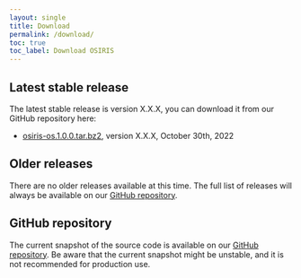 ```yaml
---
layout: single
title: Download
permalink: /download/
toc: true
toc_label: Download OSIRIS
---
```


## Latest stable release

The latest stable release is version X.X.X, you can download it from our GitHub repository here:

* [osiris-os.1.0.0.tar.bz2](https://github.com/osiris-code/osiris/release/), version X.X.X, October 30th, 2022

## Older releases

There are no older releases available at this time. The full list of releases will always be available on our [GitHub repository](https://github.com/osiris-code/osiris/).

## GitHub repository

The current snapshot of the source code is available on our [GitHub repository](https://github.com/osiris-code/osiris/). Be aware that the current snapshot might be unstable, and it is not recommended for production use.
